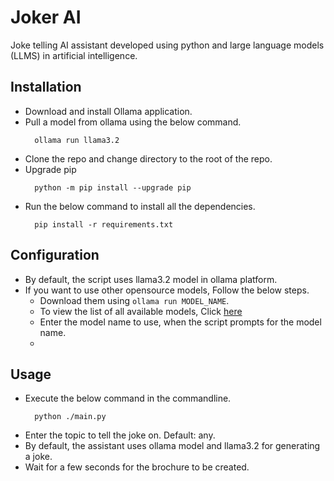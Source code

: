 # Joker AI
Joke telling AI assistant developed using python and large language models (LLMS) in artificial intelligence.

## Installation
- Download and install Ollama application.
- Pull a model from ollama using the below command.
  ```shell
    ollama run llama3.2
    ```
- Clone the repo and change directory to the root of the repo.
- Upgrade pip
  ```shell
    python -m pip install --upgrade pip
  ```
- Run the below command to install all the dependencies.
  ```shell
    pip install -r requirements.txt
  ```

## Configuration
- By default, the script uses llama3.2 model in ollama platform. 
- If you want to use other opensource models, Follow the below steps.
  - Download them using `ollama run MODEL_NAME`.
  - To view the list of all available models, Click [here](https://ollama.com/search)
  - Enter the model name to use, when the script prompts for the model name.
  - 
## Usage
- Execute the below command in the commandline.
  ```shell
    python ./main.py
  ```
- Enter the topic to tell the joke on. Default: any.
- By default, the assistant uses ollama model and llama3.2 for generating a joke.
- Wait for a few seconds for the brochure to be created.
